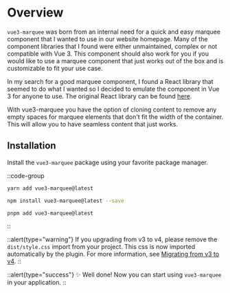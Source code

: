 # Overview

`vue3-marquee` was born from an internal need for a quick and easy marquee component that I wanted to use in our website homepage. Many of the component libraries that I found were either unmaintained, complex or not compatible with Vue 3. This component should also work for you if you would like to use a marquee component that just works out of the box and is customizable to fit your use case.

In my search for a good marquee component, I found a React library that seemed to do what I wanted so I decided to emulate the component in Vue 3 for anyone to use. The original React library can be found [here](https://www.react-fast-marquee.com/).

With vue3-marquee you have the option of cloning content to remove any empty spaces for marquee elements that don't fit the width of the container. This will allow you to have seamless content that just works.

## Installation

Install the `vue3-marquee` package using your favorite package manager.

::code-group

```bash [yarn]
yarn add vue3-marquee@latest
```

```bash [npm]
npm install vue3-marquee@latest --save
```

```bash [pnpm]
pnpm add vue3-marquee@latest
```

::

::alert{type="warning"}
If you upgrading from v3 to v4, please remove the `dist/style.css` import from your project. This css is now imported automatically by the plugin. For more information, see [Migrating from v3 to v4](/introduction/v4).
::

::alert{type="success"}
✨ Well done! Now you can start using `vue3-marquee` in your application.
::
